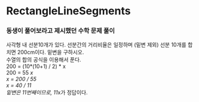 # RectangleLineSegments
### 동생이 풀어보라고 제시했던 수학 문제 풀이<br>
사각형 내 선분10개가 있다. 선분간의 거리비율은 일정하며 (밑변 제외) 선분 10개를 합치면 200cm이다. 밑변을 구하시오.<br>
수열의 합의 공식을 이용해서 푼다.<br>
200 = (10*(10+1) / 2) * x<br>
200 = 55 *x<br>
x = 200 / 55<br>
x = 40 / 11<br>
밑변은 11번째이므로, 11*x가 정답이다.
